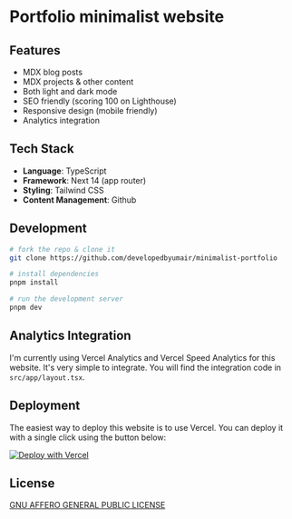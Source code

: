 # Portfolio minimalist website


## Features

- MDX blog posts
- MDX projects & other content
- Both light and dark mode
- SEO friendly (scoring 100 on Lighthouse)
- Responsive design (mobile friendly)
- Analytics integration

## Tech Stack

- **Language**: TypeScript
- **Framework**: Next 14 (app router)
- **Styling**: Tailwind CSS
- **Content Management**: Github

## Development

```bash
# fork the repo & clone it
git clone https://github.com/developedbyumair/minimalist-portfolio

# install dependencies
pnpm install

# run the development server
pnpm dev


```


## Analytics Integration

I'm currently using Vercel Analytics and Vercel Speed Analytics for this website. It's very simple to integrate. You will find the integration code in `src/app/layout.tsx`.


## Deployment

The easiest way to deploy this website is to use Vercel. You can deploy it with a single click using the button below:

[![Deploy with Vercel](https://vercel.com/button)](https://vercel.com/new/clone?repository-url=https://github.com/developedbyumair/minimalist-portfolio)

## License

[GNU AFFERO GENERAL PUBLIC LICENSE](LICENSE)